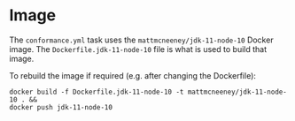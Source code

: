 # Image

The `conformance.yml` task uses the `mattmcneeney/jdk-11-node-10`
Docker image. The `Dockerfile.jdk-11-node-10` file is what is used to build
that image.

To rebuild the image if required (e.g. after changing the Dockerfile):
```
docker build -f Dockerfile.jdk-11-node-10 -t mattmcneeney/jdk-11-node-10 . &&
docker push jdk-11-node-10
```
